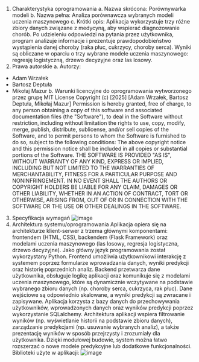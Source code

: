 1. Charakterystyka oprogramowania
a. Nazwa skrócona:
Porównywarka modeli
b. Nazwa pełna:
Analiza porównawcza wybranych modeli uczenia maszynowego
c. Krótki opis:
Aplikacja wykorzystuje trzy różne zbiory danych związane z medycyną, aby wspierać
diagnozowanie chorób. Po udzieleniu odpowiedzi na pytania przez użytkownika, program
analizuje informacje i prezentuje prawdopodobieństwo wystąpienia danej choroby (raka
płuc, cukrzycy, choroby serca). Wyniki są obliczane w oparciu o trzy wybrane modele
uczenia maszynowego: regresję logistyczną, drzewo decyzyjne oraz las losowy.
2. Prawa autorskie
a. Autorzy:
- Adam Wrzałek
- Bartosz Deptuła
- Mikołaj Mazur
b. Warunki licencyjne do oprogramowania wytworzonego przez grupę
MIT License
Copyright (c) [2025] [Adam Wrzałek, Bartosz Deptuła, Mikołaj Mazur]
Permission is hereby granted, free of charge, to any person obtaining a copy
of this software and associated documentation files (the "Software"), to deal
in the Software without restriction, including without limitation the rights
to use, copy, modify, merge, publish, distribute, sublicense, and/or sell
copies of the Software, and to permit persons to whom the Software is
furnished to do so, subject to the following conditions:
The above copyright notice and this permission notice shall be included in all
copies or substantial portions of the Software.
THE SOFTWARE IS PROVIDED "AS IS", WITHOUT WARRANTY OF ANY KIND, EXPRESS OR
IMPLIED, INCLUDING BUT NOT LIMITED TO THE WARRANTIES OF MERCHANTABILITY,
FITNESS FOR A PARTICULAR PURPOSE AND NONINFRINGEMENT. IN NO EVENT SHALL
THE AUTHORS OR COPYRIGHT HOLDERS BE LIABLE FOR ANY CLAIM, DAMAGES OR
OTHER LIABILITY, WHETHER IN AN ACTION OF CONTRACT, TORT OR OTHERWISE,
ARISING FROM, OUT OF OR IN CONNECTION WITH THE SOFTWARE OR THE USE OR
OTHER DEALINGS IN THE SOFTWARE.
3. Specyfikacja wymagań
![image](https://github.com/user-attachments/assets/e0713495-57dd-4773-9178-292193e354d8)
4. Architektura systemu/oprogramowania
Aplikacja opiera się na architekturze klient-serwer z trzema głównymi komponentami:
frontendem (HTML, CSS), backendem (Flask Framework) oraz modelami uczenia
maszynowego (las losowy, regresja logistyczna, drzewo decyzyjne). Jako główny język
programowania został wykorzystany Python.
Frontend umożliwia użytkownikowi interakcję z systemem poprzez formularze
wprowadzania danych, wyniki predykcji oraz historię poprzednich analiz.
Backend przetwarza dane użytkownika, obsługuje logikę aplikacji oraz komunikuje się z
modelami uczenia maszynowego, które są dynamicznie wczytywane na podstawie
wybranego zbioru danych (np. choroby serca, cukrzyca, rak płuc). Dane wejściowe są
odpowiednio skalowane, a wyniki predykcji są zwracane i zapisywane.
Aplikacja korzysta z bazy danych do przechowywania użytkowników, wprowadzonych
danych oraz wyników predykcji poprzez wykorzystanie SQLalchemy.
Architektura aplikacji wspiera filtrowanie wyników (np. wyświetlanie historii na
podstawie zbioru danych), zarządzanie predykcjami (np. usuwanie wybranych analiz), a
także prezentację wyników w sposób przejrzysty i zrozumiały dla użytkownika. Dzięki
modułowej budowie, system można łatwo rozszerzać o nowe modele predykcyjne lub
dodatkowe funkcjonalności.
Biblioteki użyte w aplikacji:
![image](https://github.com/user-attachments/assets/87bd5022-271e-4412-afe5-c51c304dc916)
